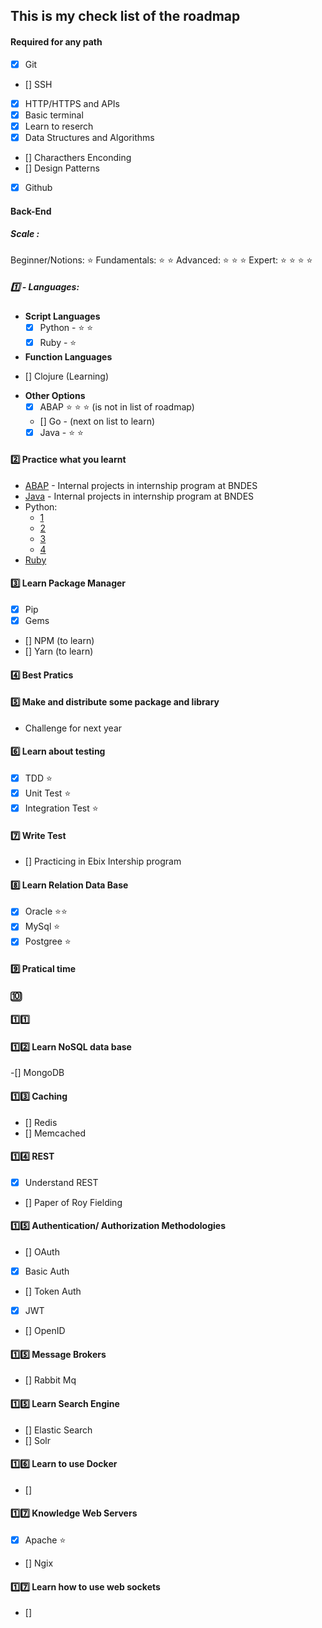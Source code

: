 ## This is my check list of the roadmap  


#### Required for any path 

- [x] Git 
- [] SSH 
- [x] HTTP/HTTPS and APIs
- [x] Basic terminal 
- [x] Learn to reserch 
- [x] Data Structures and Algorithms 
- [] Characthers Enconding
- [] Design Patterns
- [x] Github



#### Back-End

##### Scale :   
Beginner/Notions:   :star: 
Fundamentals: :star: :star: 
Advanced: :star: :star: :star: 
Expert: :star: :star: :star: :star: 
##### :one: - Languages: 

* **Script Languages**
    - [x] Python - :star: :star: 
    - [x] Ruby - :star:

* **Function Languages**
- [] Clojure (Learning) 

* **Other Options** 
    - [x] ABAP :star: :star: :star:  (is not in list of roadmap)
    - []  Go - (next on list to learn)
    - [x] Java  - :star: :star:

#### :two: Practice what you learnt 

* [ABAP]() - Internal projects in internship program at BNDES
* [Java]() - Internal projects in internship program at BNDES
* Python: 
    * [1](https://github.com/nathanmcunha/clubenotleituradaora) 
    * [2](https://github.com/nathanmcunha/CPP)
    * [3](https://github.com/nathanmcunha/automatescripts)
    * [4](https://github.com/nathanmcunha/exercicios)
* [Ruby](https://github.com/nathanmcunha/ruby_teste)

#### :three: Learn Package Manager

- [x] Pip 
- [x] Gems
- [] NPM (to learn)
- [] Yarn (to learn)

#### :four: Best Pratics 
 

#### :five: Make and distribute some package and library 
* Challenge for next year 

#### :six: Learn about testing
- [x] TDD :star: 
- [x] Unit Test :star:
- [x] Integration Test :star:

#### :seven: Write Test 

- [] Practicing in Ebix Intership program 

#### :eight: Learn Relation Data Base 
- [x] Oracle :star::star:
- [x] MySql :star:
- [x] Postgree :star: 

#### :nine: Pratical time   

#### :keycap_ten:

#### :one::one: 

#### :one::two:  Learn NoSQL data base 

-[] MongoDB 

 #### :one::three:  Caching 
 - [] Redis 
 - [] Memcached 

 #### :one::four: REST 
 - [x] Understand REST
 - [] Paper of Roy Fielding 
 

 #### :one::five: Authentication/ Authorization Methodologies  
- [] OAuth
- [x] Basic Auth 
- [] Token Auth
- [x] JWT 
- [] OpenID

 #### :one::five: Message Brokers 
- [] Rabbit Mq  

 #### :one::five: Learn Search Engine  
- [] Elastic Search  
- [] Solr 

 #### :one::six: Learn to use Docker 
 - []

 #### :one::seven: Knowledge Web Servers 
 - [x] Apache :star:
 - [] Ngix 

#### :one::seven: Learn how to use web sockets
- []
